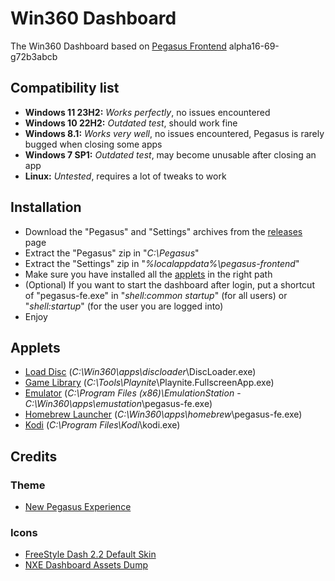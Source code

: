 # Win360 Dashboard
The Win360 Dashboard based on [Pegasus Frontend](https://pegasus-frontend.org/) alpha16-69-g72b3abcb
## Compatibility list
- **Windows 11 23H2:** *Works perfectly*, no issues encountered
- **Windows 10 22H2:** *Outdated test*, should work fine
- **Windows 8.1:** *Works very well*, no issues encountered, Pegasus is rarely bugged when closing some apps
- **Windows 7 SP1:** *Outdated test*, may become unusable after closing an app
- **Linux:** *Untested*, requires a lot of tweaks to work
## Installation
- Download the "Pegasus" and "Settings" archives from the [releases](https://github.com/Win-360/Dashboard/releases) page 
- Extract the "Pegasus" zip in "*C:\Pegasus*"
- Extract the "Settings" zip in "*%localappdata%\pegasus-frontend*"
- Make sure you have installed all the [applets](#applets) in the right path
- (Optional) If you want to start the dashboard after login, put a shortcut of "pegasus-fe.exe" in "*shell:common startup*" (for all users) or "*shell:startup*" (for the user you are logged into)
- Enjoy
## Applets
- [Load Disc]() (*C:\Win360\apps\discloader*\DiscLoader.exe)
- [Game Library](https://playnite.link/) (*C:\Tools\Playnite*\Playnite.FullscreenApp.exe)
- [Emulator](https://emulationstation.org/) (*C:\Program Files (x86)\EmulationStation* - *C:\Win360\apps\emustation*\pegasus-fe.exe)
- [Homebrew Launcher]() (*C:\Win360\apps\homebrew*\pegasus-fe.exe)
- [Kodi](https://kodi.tv/) (*C:\Program Files\Kodi*\kodi.exe)
## Credits
### Theme
- [New Pegasus Experience](https://github.com/riquenunes/pegasus-theme-npe)
### Icons
- [FreeStyle Dash 2.2 Default Skin](https://digiex.net/threads/freestyle-dash-fsd-2-2-freestyle-dashboard-for-xbox-360-download-with-connectx.9773/)
- [NXE Dashboard Assets Dump](https://www.reddit.com/r/360hacks/comments/10ib3cn/rip_images_and_icons_from_nxe_dashboard/)
